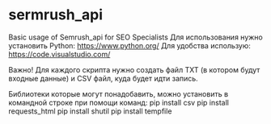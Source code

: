 # sermrush_api
Basic usage of Semrush_api for SEO Specialists
Для использования нужно установить Python: https://www.python.org/
Для удобства использую: https://code.visualstudio.com/

Важно! Для каждого скрипта нужно создать файл TXT (в котором будут входные данные) и CSV файл, куда будет идти запись.

Библиотеки которые могут понадобавить, можно установить в командной строке при помощи команд:
pip install csv
pip install requests_html
pip install shutil
pip install tempfile
